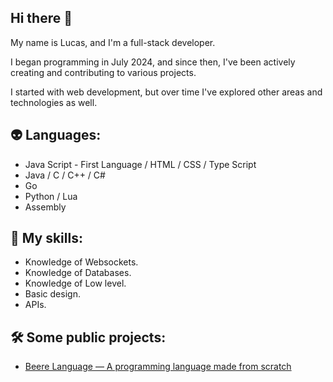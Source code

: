 ## Hi there 👋

<p>My name is Lucas, and I'm a full-stack developer.</p>
<p>I began programming in July 2024, and since then, I've been actively creating and contributing to various projects.</p>
<p>I started with web development, but over time I've explored other areas and technologies as well.</p>

## 👽 Languages:
- Java Script - First Language / HTML / CSS / Type Script
- Java / C / C++ / C#
- Go
- Python / Lua
- Assembly

## 🚀 My skills:
- Knowledge of Websockets.
- Knowledge of Databases.
- Knowledge of Low level.
- Basic design.
- APIs.

## 🛠️ Some public projects:
- [Beere Language — A programming language made from scratch](https://github.com/jerious1337/beere)
